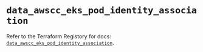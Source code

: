 # `data_awscc_eks_pod_identity_association`

Refer to the Terraform Registory for docs: [`data_awscc_eks_pod_identity_association`](https://registry.terraform.io/providers/hashicorp/awscc/0.70.0/docs/data-sources/eks_pod_identity_association).
